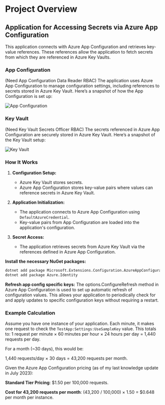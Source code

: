 # Project Overview

## Application for Accessing Secrets via Azure App Configuration

This application connects with Azure App Configuration and retrieves key-value references. These references allow the application to fetch secrets from which they are referenced in Azure Key Vaults.

### App Configuration
(Need App Configuration Data Reader RBAC)
The application uses Azure App Configuration to manage configuration settings, including references to secrets stored in Azure Key Vault. Here’s a snapshot of how the App Configuration is set up:

![App Configuration](https://github.com/user-attachments/assets/93845d6e-d7aa-40f6-8a21-cbe522404e70)

### Key Vault
(Need Key Vault Secrets Officer RBAC)
The secrets referenced in Azure App Configuration are securely stored in Azure Key Vault. Here’s a snapshot of the Key Vault setup:

![Key Vault](https://github.com/user-attachments/assets/cacfcd96-7024-4514-95b2-e33909a983ce)

### How It Works

1. **Configuration Setup:**
   - Azure Key Vault stores secrets.
   - Azure App Configuration stores key-value pairs where values can reference secrets in Azure Key Vault.

2. **Application Initialization:**
   - The application connects to Azure App Configuration using `DefaultAzureCredential`.
   - Key-value pairs from App Configuration are loaded into the application's configuration.

3. **Secret Access:**
   - The application retrieves secrets from Azure Key Vault via the references defined in Azure App Configuration.



**Install the necessary NuGet packages:**
```bash
dotnet add package Microsoft.Extensions.Configuration.AzureAppConfiguration
dotnet add package Azure.Identity
```

**Refresh app config specific keys:**
The options.ConfigureRefresh method in Azure App Configuration is used to set up automatic refresh of configuration values. This allows your application to periodically check for and apply updates to specific configuration keys without requiring a restart.

### Example Calculation

Assume you have one instance of your application.
Each minute, it makes one request to check the `TestApp:Settings:UseSampleKey` value.
This totals to:
1 request per minute × 60 minutes per hour × 24 hours per day = 1,440 requests per day.

For a month (~30 days), this would be:

1,440 requests/day × 30 days = 43,200 requests per month.

Given the Azure App Configuration pricing (as of my last knowledge update in July 2023):

**Standard Tier Pricing**: $1.50 per 100,000 requests.

**Cost for 43,200 requests per month**:
(43,200 / 100,000) × 1.50 = $0.648 per month per instance.
